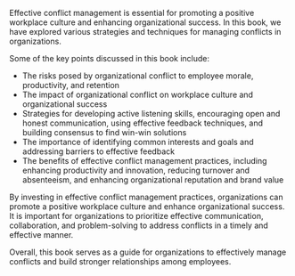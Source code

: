 
Effective conflict management is essential for promoting a positive workplace culture and enhancing organizational success. In this book, we have explored various strategies and techniques for managing conflicts in organizations.

Some of the key points discussed in this book include:

* The risks posed by organizational conflict to employee morale, productivity, and retention
* The impact of organizational conflict on workplace culture and organizational success
* Strategies for developing active listening skills, encouraging open and honest communication, using effective feedback techniques, and building consensus to find win-win solutions
* The importance of identifying common interests and goals and addressing barriers to effective feedback
* The benefits of effective conflict management practices, including enhancing productivity and innovation, reducing turnover and absenteeism, and enhancing organizational reputation and brand value

By investing in effective conflict management practices, organizations can promote a positive workplace culture and enhance organizational success. It is important for organizations to prioritize effective communication, collaboration, and problem-solving to address conflicts in a timely and effective manner.

Overall, this book serves as a guide for organizations to effectively manage conflicts and build stronger relationships among employees.
